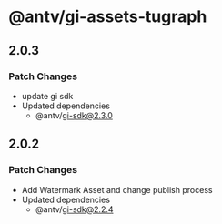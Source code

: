 # @antv/gi-assets-tugraph

## 2.0.3

### Patch Changes

- update gi sdk
- Updated dependencies
  - @antv/gi-sdk@2.3.0

## 2.0.2

### Patch Changes

- Add Watermark Asset and change publish process
- Updated dependencies
  - @antv/gi-sdk@2.2.4
